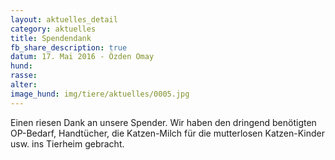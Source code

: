 ```yaml
---
layout: aktuelles_detail
category: aktuelles
title: Spendendank
fb_share_description: true
datum: 17. Mai 2016 - Özden Omay
hund: 
rasse:
alter:
image_hund: img/tiere/aktuelles/0005.jpg
---
```


Einen riesen Dank an unsere Spender. Wir haben den dringend benötigten OP-Bedarf, Handtücher, die Katzen-Milch für die mutterlosen Katzen-Kinder usw. ins Tierheim gebracht.